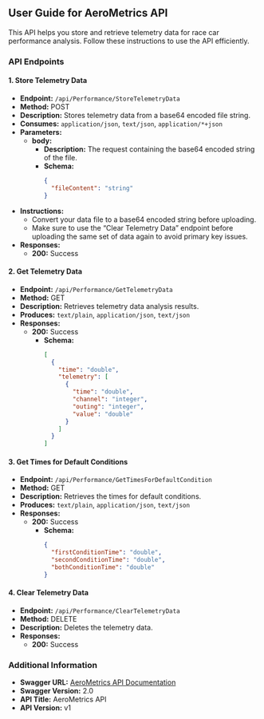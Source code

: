 ## User Guide for AeroMetrics API

This API helps you store and retrieve telemetry data for race car performance analysis. Follow these instructions to use the API efficiently.

### API Endpoints

#### 1. Store Telemetry Data

- **Endpoint:** `/api/Performance/StoreTelemetryData`
- **Method:** POST
- **Description:** Stores telemetry data from a base64 encoded file string.
- **Consumes:** `application/json`, `text/json`, `application/*+json`
- **Parameters:**
  - **body:**
    - **Description:** The request containing the base64 encoded string of the file.
    - **Schema:**
      ```json
      {
        "fileContent": "string"
      }
      ```
- **Instructions:**
  - Convert your data file to a base64 encoded string before uploading.
  - Make sure to use the “Clear Telemetry Data” endpoint before uploading the same set of data again to avoid primary key issues.
- **Responses:**
  - **200:** Success

#### 2. Get Telemetry Data

- **Endpoint:** `/api/Performance/GetTelemetryData`
- **Method:** GET
- **Description:** Retrieves telemetry data analysis results.
- **Produces:** `text/plain`, `application/json`, `text/json`
- **Responses:**
  - **200:** Success
    - **Schema:**
      ```json
      [
        {
          "time": "double",
          "telemetry": [
            {
              "time": "double",
              "channel": "integer",
              "outing": "integer",
              "value": "double"
            }
          ]
        }
      ]
      ```

#### 3. Get Times for Default Conditions

- **Endpoint:** `/api/Performance/GetTimesForDefaultCondition`
- **Method:** GET
- **Description:** Retrieves the times for default conditions.
- **Produces:** `text/plain`, `application/json`, `text/json`
- **Responses:**
  - **200:** Success
    - **Schema:**
      ```json
      {
        "firstConditionTime": "double",
        "secondConditionTime": "double",
        "bothConditionTime": "double"
      }
      ```

#### 4. Clear Telemetry Data

- **Endpoint:** `/api/Performance/ClearTelemetryData`
- **Method:** DELETE
- **Description:** Deletes the telemetry data.
- **Responses:**
  - **200:** Success

### Additional Information

- **Swagger URL:** [AeroMetrics API Documentation](https://aeroperformanceanlayzerservice-d2bretahcsexckgf.canadacentral-01.azurewebsites.net/swagger/index.html)
- **Swagger Version:** 2.0
- **API Title:** AeroMetrics API
- **API Version:** v1
